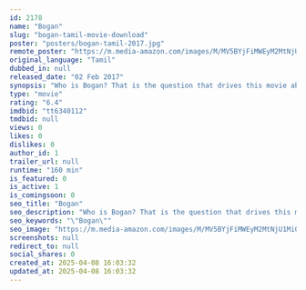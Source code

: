 ```yaml
---
id: 2178
name: "Bogan"
slug: "bogan-tamil-movie-download"
poster: "posters/bogan-tamil-2017.jpg"
remote_poster: "https://m.media-amazon.com/images/M/MV5BYjFiMWEyM2MtNjU1Mi00MmI5LWJiYzgtZjI5ZTFhYmNmZDQ5XkEyXkFqcGc@._V1_SX300.jpg"
original_language: "Tamil"
dubbed_in: null
released_date: "02 Feb 2017"
synopsis: "Who is Bogan? That is the question that drives this movie about things not being as they seem."
type: "movie"
rating: "6.4"
imdbid: "tt6340112"
tmdbid: null
views: 0
likes: 0
dislikes: 0
author_id: 1
trailer_url: null
runtime: "160 min"
is_featured: 0
is_active: 1
is_comingsoon: 0
seo_title: "Bogan"
seo_description: "Who is Bogan? That is the question that drives this movie about things not being as they seem."
seo_keywords: "\"Bogan\""
seo_image: "https://m.media-amazon.com/images/M/MV5BYjFiMWEyM2MtNjU1Mi00MmI5LWJiYzgtZjI5ZTFhYmNmZDQ5XkEyXkFqcGc@._V1_SX300.jpg"
screenshots: null
redirect_to: null
social_shares: 0
created_at: 2025-04-08 16:03:32
updated_at: 2025-04-08 16:03:32
---
```


